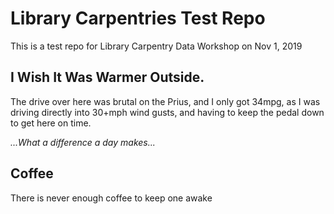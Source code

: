 # Library Carpentries Test Repo
This is a test repo for Library Carpentry Data Workshop on Nov 1, 2019

## I Wish It Was Warmer Outside. 
The drive over here was brutal on the Prius, and I only got 34mpg, as I was driving directly into 30+mph wind gusts, and having to keep the pedal down to get here on time.

*...What a difference a day makes...*

## Coffee
There is never enough coffee to keep one awake

